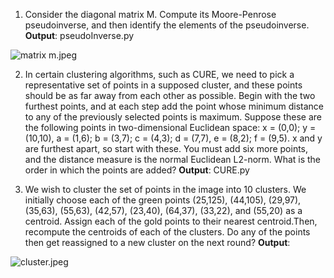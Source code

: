 1) Consider the diagonal matrix M. Compute its Moore-Penrose pseudoinverse, and then identify the elements of the pseudoinverse. **Output**: pseudoInverse.py

![matrix m.jpeg](https://github.com/shngli/Data-mining/blob/master/Clustering/matrix%20m.jpeg)

2) In certain clustering algorithms, such as CURE, we need to pick a representative set of points in a supposed cluster, and these points should be as far away from each other as possible. Begin with the two furthest points, and at each step add the point whose minimum distance to any of the previously selected points is maximum. Suppose these are the following points in two-dimensional Euclidean space: x = (0,0); y = (10,10), a = (1,6); b = (3,7); c = (4,3); d = (7,7), e = (8,2); f = (9,5). x and y are furthest apart, so start with these. You must add six more points, and the distance measure is the normal Euclidean L2-norm. What is the order in which the points are added? **Output**: CURE.py

3) We wish to cluster the set of points in the image into 10 clusters. We initially choose each of the green points (25,125), (44,105), (29,97), (35,63), (55,63), (42,57), (23,40), (64,37), (33,22), and (55,20) as a centroid. Assign each of the gold points to their nearest centroid.Then, recompute the centroids of each of the clusters. Do any of the points then get reassigned to a new cluster on the next round? **Output**:

![cluster.jpeg](https://github.com/shngli/Data-mining/blob/master/Clustering/cluster.jpeg)

